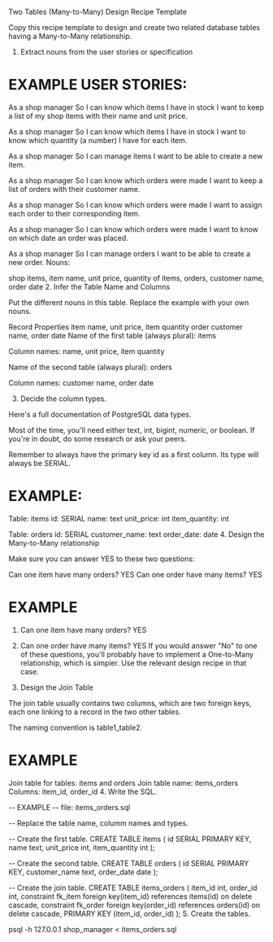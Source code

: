 Two Tables (Many-to-Many) Design Recipe Template

Copy this recipe template to design and create two related database tables having a Many-to-Many relationship.

1. Extract nouns from the user stories or specification

# EXAMPLE USER STORIES:

As a shop manager
So I can know which items I have in stock
I want to keep a list of my shop items with their name and unit price.

As a shop manager
So I can know which items I have in stock
I want to know which quantity (a number) I have for each item.

As a shop manager
So I can manage items
I want to be able to create a new item.

As a shop manager
So I can know which orders were made
I want to keep a list of orders with their customer name.

As a shop manager
So I can know which orders were made
I want to assign each order to their corresponding item.

As a shop manager
So I can know which orders were made
I want to know on which date an order was placed. 

As a shop manager
So I can manage orders
I want to be able to create a new order.
Nouns:

shop items, item name, unit price, quantity of items, orders, customer name, order date
2. Infer the Table Name and Columns

Put the different nouns in this table. Replace the example with your own nouns.

Record	Properties
item name, unit price, item quantity
order	customer name, order date
Name of the first table (always plural): items

Column names: name, unit price, item quantity

Name of the second table (always plural): orders

Column names: customer name, order date

3. Decide the column types.

Here's a full documentation of PostgreSQL data types.

Most of the time, you'll need either text, int, bigint, numeric, or boolean. If you're in doubt, do some research or ask your peers.

Remember to always have the primary key id as a first column. Its type will always be SERIAL.

# EXAMPLE:

Table: items
id: SERIAL
name: text
unit_price: int
item_quantity: int

Table: orders
id: SERIAL
customer_name: text
order_date: date
4. Design the Many-to-Many relationship

Make sure you can answer YES to these two questions:

Can one item have many orders? YES
Can one order have many items? YES
# EXAMPLE

1. Can one item have many orders? YES
2. Can one order have many items? YES
If you would answer "No" to one of these questions, you'll probably have to implement a One-to-Many relationship, which is simpler. Use the relevant design recipe in that case.

5. Design the Join Table

The join table usually contains two columns, which are two foreign keys, each one linking to a record in the two other tables.

The naming convention is table1_table2.

# EXAMPLE

Join table for tables: items and orders
Join table name: items_orders
Columns: item_id, order_id
4. Write the SQL.

-- EXAMPLE
-- file: items_orders.sql

-- Replace the table name, columm names and types.

-- Create the first table.
CREATE TABLE items (
  id SERIAL PRIMARY KEY,
  name text,
  unit_price int,
  item_quantity int
);

-- Create the second table.
CREATE TABLE orders (
  id SERIAL PRIMARY KEY,
  customer_name text, 
  order_date date
);

-- Create the join table.
CREATE TABLE items_orders (
  item_id int,
  order_id int,
  constraint fk_item foreign key(item_id) references items(id) on delete cascade,
  constraint fk_order foreign key(order_id) references orders(id) on delete cascade,
  PRIMARY KEY (item_id, order_id)
);
5. Create the tables.

psql -h 127.0.0.1 shop_manager < items_orders.sql